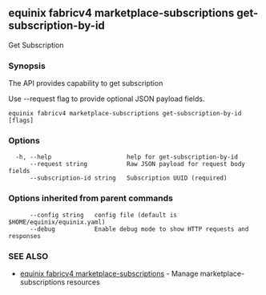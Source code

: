 ## equinix fabricv4 marketplace-subscriptions get-subscription-by-id

Get Subscription

### Synopsis

The API provides capability to get subscription

Use --request flag to provide optional JSON payload fields.

```
equinix fabricv4 marketplace-subscriptions get-subscription-by-id [flags]
```

### Options

```
  -h, --help                     help for get-subscription-by-id
      --request string           Raw JSON payload for request body fields
      --subscription-id string   Subscription UUID (required)
```

### Options inherited from parent commands

```
      --config string   config file (default is $HOME/equinix/equinix.yaml)
      --debug           Enable debug mode to show HTTP requests and responses
```

### SEE ALSO

* [equinix fabricv4 marketplace-subscriptions](equinix_fabricv4_marketplace-subscriptions.md)	 - Manage marketplace-subscriptions resources

